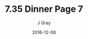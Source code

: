---
title: '7.35 Dinner Page 7'
alt: 'Mysteries of the Arcana'
date: '2016-12-08'
author: 'J Gray'
artist: 'Keira'
chapter: '7 Tales of the Arcana'
filler: false
---